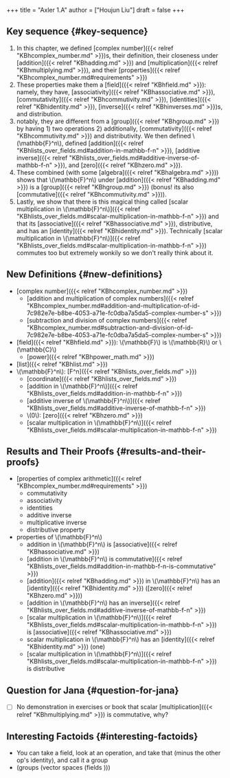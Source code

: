 +++
title = "Axler 1.A"
author = ["Houjun Liu"]
draft = false
+++

## Key sequence {#key-sequence}

1.  In this chapter, we defined [complex number]({{< relref "KBhcomplex_number.md" >}})s, their definition, their closeness under [addition]({{< relref "KBhadding.md" >}}) and [multiplication]({{< relref "KBhmultiplying.md" >}}), and their [properties]({{< relref "KBhcomplex_number.md#requirements" >}})
2.  These properties make them a [field]({{< relref "KBhfield.md" >}}): namely, they have, [associativity]({{< relref "KBhassociative.md" >}}), [commutativity]({{< relref "KBhcommutivity.md" >}}), [identities]({{< relref "KBhidentity.md" >}}), [inverse]({{< relref "KBhinverses.md" >}})s, and distribution.
3.  notably, they are different from a [group]({{< relref "KBhgroup.md" >}}) by having 1) two operations 2) additionally, [commutativity]({{< relref "KBhcommutivity.md" >}}) and distributivity. We then defined \\(\mathbb{F}^n\\), defined [addition]({{< relref "KBhlists_over_fields.md#addition-in-mathbb-f-n" >}}), [additive inverse]({{< relref "KBhlists_over_fields.md#additive-inverse-of-mathbb-f-n" >}}), and [zero]({{< relref "KBhzero.md" >}}).
4.  These combined (with some [algebra]({{< relref "KBhalgebra.md" >}})) shows that \\(\mathbb{F}^n\\) under [addition]({{< relref "KBhadding.md" >}}) is a [group]({{< relref "KBhgroup.md" >}}) (bonus! its also [commutative]({{< relref "KBhcommutivity.md" >}})).
5.  Lastly, we show that there is this magical thing called [scalar multiplication in \\(\mathbb{F}^n\\)]({{< relref "KBhlists_over_fields.md#scalar-multiplication-in-mathbb-f-n" >}}) and that its [associative]({{< relref "KBhassociative.md" >}}), distributive, and has an [identity]({{< relref "KBhidentity.md" >}}). Technically [scalar multiplication in \\(\mathbb{F}^n\\)]({{< relref "KBhlists_over_fields.md#scalar-multiplication-in-mathbb-f-n" >}}) commutes too but extremely wonkily so we don't really think about it.


## New Definitions {#new-definitions}

-   [complex number]({{< relref "KBhcomplex_number.md" >}})
    -   [addition and multiplication of complex numbers]({{< relref "KBhcomplex_number.md#addition-and-multiplication-of-id-7c982e7e-b8be-4053-a71e-fc0dba7a5da5-complex-number-s" >}})
    -   [subtraction and division of complex numbers]({{< relref "KBhcomplex_number.md#subtraction-and-division-of-id-7c982e7e-b8be-4053-a71e-fc0dba7a5da5-complex-number-s" >}})
-   [field]({{< relref "KBhfield.md" >}}): \\(\mathbb{F}\\) is \\(\mathbb{R}\\) or \\(\mathbb{C}\\)
    -   [power]({{< relref "KBhpower_math.md" >}})
-   [list]({{< relref "KBhlist.md" >}})
-   \\(\mathbb{F}^n\\): [F^n]({{< relref "KBhlists_over_fields.md" >}})
    -   [coordinate]({{< relref "KBhlists_over_fields.md" >}})
    -   [addition in \\(\mathbb{F}^n\\)]({{< relref "KBhlists_over_fields.md#addition-in-mathbb-f-n" >}})
    -   [additive inverse of \\(\mathbb{F}^n\\)]({{< relref "KBhlists_over_fields.md#additive-inverse-of-mathbb-f-n" >}})
    -   \\(0\\): [zero]({{< relref "KBhzero.md" >}})
    -   [scalar multiplication in \\(\mathbb{F}^n\\)]({{< relref "KBhlists_over_fields.md#scalar-multiplication-in-mathbb-f-n" >}})


## Results and Their Proofs {#results-and-their-proofs}

-   [properties of complex arithmetic]({{< relref "KBhcomplex_number.md#requirements" >}})
    -   commutativity
    -   associativity
    -   identities
    -   additive inverse
    -   multiplicative inverse
    -   distributive property
-   properties of \\(\mathbb{F}^n\\)
    -   addition in \\(\mathbb{F}^n\\) is [associative]({{< relref "KBhassociative.md" >}})
    -   [addition in \\(\mathbb{F}^n\\) is commutative]({{< relref "KBhlists_over_fields.md#addition-in-mathbb-f-n-is-commutative" >}})
    -   [addition]({{< relref "KBhadding.md" >}}) in \\(\mathbb{F}^n\\) has an [identity]({{< relref "KBhidentity.md" >}}) ([zero]({{< relref "KBhzero.md" >}}))
    -   [addition in \\(\mathbb{F}^n\\) has an inverse]({{< relref "KBhlists_over_fields.md#additive-inverse-of-mathbb-f-n" >}})
    -   [scalar multiplication in \\(\mathbb{F}^n\\)]({{< relref "KBhlists_over_fields.md#scalar-multiplication-in-mathbb-f-n" >}}) is [associative]({{< relref "KBhassociative.md" >}})
    -   scalar multiplication in \\(\mathbb{F}^n\\) has an [identity]({{< relref "KBhidentity.md" >}}) (one)
    -   [scalar multiplication in \\(\mathbb{F}^n\\)]({{< relref "KBhlists_over_fields.md#scalar-multiplication-in-mathbb-f-n" >}}) is distributive


## Question for Jana {#question-for-jana}

-   [ ] No demonstration in exercises or book that scalar [multiplication]({{< relref "KBhmultiplying.md" >}}) is commutative, why?


## Interesting Factoids {#interesting-factoids}

-   You can take a field, look at an operation, and take that (minus the other op's identity), and call it a group
-   (groups (vector spaces (fields )))
